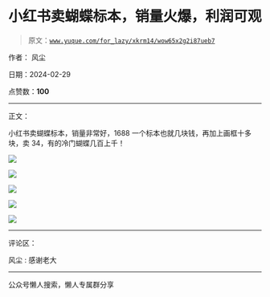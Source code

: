 # 小红书卖蝴蝶标本，销量火爆，利润可观

> 原文：[`www.yuque.com/for_lazy/xkrm14/wow65x2g2i87ueb7`](https://www.yuque.com/for_lazy/xkrm14/wow65x2g2i87ueb7)

作者： 风尘

日期：2024-02-29

点赞数：**100**

* * *

正文：

小红书卖蝴蝶标本，销量非常好，1688 一个标本也就几块钱，再加上画框十多块，卖 34，有的冷门蝴蝶几百上千！

![](img/699db5be878b53eaa891cbdf9a0d37a6.png)

![](img/2ad25bfa0b944066bbb534b2076fb8a4.png)

![](img/f9e4d022a82a3c1901453d7673a350c8.png)

![](img/00dde2b55fda6849414dd42ff47969c0.png)

![](img/3e889dc6b028218284dad189ce4baa32.png)

* * *

评论区：

风尘 : 感谢老大

* * *

公众号懒人搜索，懒人专属群分享
